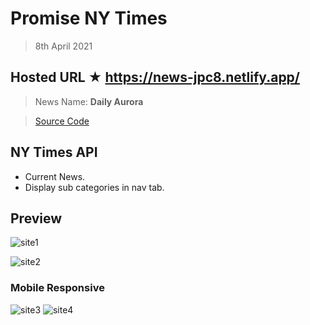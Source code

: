 # Promise NY Times

> 8th April 2021

## Hosted URL ★ https://news-jpc8.netlify.app/

> News Name: **Daily Aurora**

> [Source Code](Daily%20Aurora)

## NY Times API

- Current News.
- Display sub categories in nav tab.

## Preview

![site1](https://github.com/JPC8/guvi_BootCamp/blob/main/Tasks/Week3/task-promise-3/Preview1.png)

![site2](https://github.com/JPC8/guvi_BootCamp/blob/main/Tasks/Week3/task-promise-3/Preview2.png)

### Mobile Responsive
![site3](https://github.com/JPC8/guvi_BootCamp/blob/main/Tasks/Week3/task-promise-3/Preview3.png)
![site4](https://github.com/JPC8/guvi_BootCamp/blob/main/Tasks/Week3/task-promise-3/Preview4.png)
